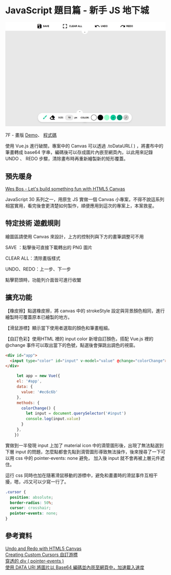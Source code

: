 # JavaScript 題目篇 - 新手 JS 地下城
 ![image]( https://github.com/HuiyuLiz/vue-canvas-drawing-app/blob/master/demo.jpg)  
 
 7F - 畫版
 <a href="https://huiyuliz.github.io/vue-canvas-drawing-app/" target="_blank">Demo</a>、
 <a href="https://github.com/HuiyuLiz/vue-canvas-drawing-app" target="_blank">程式碼</a>  
 
 使用 Vue.js 進行破關，專案中的 Canvas 可以透過 .toDataURL( ) ，將畫布中的筆畫轉成 base64 字串，編碼後可以存成圖片內嵌至網頁內，以此用來記錄 UNDO 、 REDO 步驟，清除畫布時再重新繪製新的矩形覆蓋。


## 預先暖身
 <a href="https://www.youtube.com/watch?v=8ZGAzJ0drl0" target="_blank">Wes Bos - Let's build something fun with HTML5 Canvas</a>  
 
 JavaScript 30 系列之一，用原生 JS 實做一個 Canvas 小專案，不得不說這系列相當實用，看完後會更清楚如何製作，順便應用到這次的專案上，本案救星。

## 特定技術 遊戲規則

 繪圖區請使用 Canvas 來設計，上方的控制列與下方的畫筆調整可不用  

 SAVE ：點擊後可直接下載轉出的 PNG 圖片  

 CLEAR ALL：清除畫版樣式  

 UNDO、REDO：上一步、下一步  

 點擊箭頭時，功能列介面皆可進行收闔  

## 擴充功能
【橡皮擦】點選橡皮擦，將 canvas 中的 strokeStyle 設定與背景顏色相同，進行繪製時可覆蓋原本已繪製的地方。

【滑鼠游標】顯示當下使用者選取的顏色和筆畫粗細。

【自訂色彩】使用HTML 裡的 input color 新增自訂顏色，搭配 Vue.js 裡的 @change 事件可以取出當下的色號，點選後會彈跳出調色的視窗。  

```html
<div id="app">
  <input type="color" id="input" v-model="value" @change="colorChange">
</div>
```
  
```Vue.js
     let app = new Vue({
     el: '#app',
     data: {
       value: '#ec6c6b'
     },
     methods: {
       colorChange() {
         let input = document.querySelector('#input')
         console.log(input.value)
       }
     },
    })
```
實做到一半發現 input 上加了 material icon 中的滴管圖形後，出現了無法點選到下層 input 的問題，怎麼點都會先點到滴管圖形導致無法操作，後來搜尋了一下可以用 css 中的 pointer-events: none 避免，
加入後 input 就不會再被上層元件遮住。  

這行 css 同時也加在隨著滑鼠移動的游標中，避免和畫畫時的滑鼠事件互相干擾，嗯，JS又可以少寫一行了。

```css
.cursor {
  position: absolute;
  border-radius: 50%;
  cursor: crosshair;
  pointer-events: none;
}
```

## 參考資料
<a href="https://www.codicode.com/art/undo_and_redo_to_the_html5_canvas.aspx" target="_blank">Undo and Redo with HTML5 Canvas
</a>  
<a href="https://www.youtube.com/watch?v=rfpRZ2t_BrQ" target="_blank">Creating Custom Cursors 自訂游標</a>  
<a href="https://www.oxxostudio.tw/articles/201409/pointer-events.html" target="_blank">穿透的 div ( pointer-events )</a>  
<a href="https://blog.gtwang.org/web-development/minimizing-http-request-using-data-uri/" target="_blank">使用 DATA URI 將圖片以 Base64 編碼並內崁至網頁中，加速載入速度</a>  


